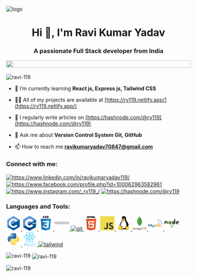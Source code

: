 ![logo](https://www.asmiglobalsoftwares.com/assets/img/Web-development.jpg)
<h1 align="center">Hi 👋, I'm Ravi Kumar Yadav</h1>
<h3 align="center">A passionate Full Stack developer from India</h3>
<img src="https://www.fegno.com/wp-content/uploads/2022/03/web-development-company-in-kochi.gif" alt="" width="100%" height="20%"/>

<p align="left"> <img src="https://komarev.com/ghpvc/?username=ravi-119&label=Profile%20views&color=0e75b6&style=flat" alt="ravi-119" /> </p>

- 🌱 I’m currently learning **React js, Express js, Tailwind CSS**

- 👨‍💻 All of my projects are available at [https://rv119.netlify.app/](https://rv119.netlify.app/)

- 📝 I regularly write articles on [https://hashnode.com/@rv119](https://hashnode.com/@rv119)

- 💬 Ask me about **Version Control System Git, GitHub**

- 📫 How to reach me **ravikumaryadav70847@gmail.com**

<h3 align="left">Connect with me:</h3>
<p align="left">
<a href="https://www.linkedin.com/in/ravikumaryadav119/" target="blank"><img align="center" src="https://raw.githubusercontent.com/rahuldkjain/github-profile-readme-generator/master/src/images/icons/Social/linked-in-alt.svg" alt="https://www.linkedin.com/in/ravikumaryadav119/" height="30" width="40" /></a>
<a href="https://www.facebook.com/profile.php?id=100062963582961" target="blank"><img align="center" src="https://raw.githubusercontent.com/rahuldkjain/github-profile-readme-generator/master/src/images/icons/Social/facebook.svg" alt="https://www.facebook.com/profile.php?id=100062963582961" height="30" width="40" /></a>
<a href="https://www.instagram.com/_rv119_/" target="blank"><img align="center" src="https://raw.githubusercontent.com/rahuldkjain/github-profile-readme-generator/master/src/images/icons/Social/instagram.svg" alt="https://www.instagram.com/_rv119_/" height="30" width="40" /></a>
<a href="https://hashnode.com/@rv119" target="blank"><img align="center" src="https://raw.githubusercontent.com/rahuldkjain/github-profile-readme-generator/master/src/images/icons/Social/hashnode.svg" alt="https://hashnode.com/@rv119" height="30" width="40" /></a>
</p>

<h3 align="left">Languages and Tools:</h3>
<p align="left"> <a href="https://www.cprogramming.com/" target="_blank" rel="noreferrer"> <img src="https://raw.githubusercontent.com/devicons/devicon/master/icons/c/c-original.svg" alt="c" width="40" height="40"/> </a> <a href="https://www.w3schools.com/cpp/" target="_blank" rel="noreferrer"> <img src="https://raw.githubusercontent.com/devicons/devicon/master/icons/cplusplus/cplusplus-original.svg" alt="cplusplus" width="40" height="40"/> </a> <a href="https://www.w3schools.com/css/" target="_blank" rel="noreferrer"> <img src="https://raw.githubusercontent.com/devicons/devicon/master/icons/css3/css3-original-wordmark.svg" alt="css3" width="40" height="40"/> </a> <a href="https://expressjs.com" target="_blank" rel="noreferrer"> <img src="https://raw.githubusercontent.com/devicons/devicon/master/icons/express/express-original-wordmark.svg" alt="express" width="40" height="40"/> </a> <a href="https://git-scm.com/" target="_blank" rel="noreferrer"> <img src="https://www.vectorlogo.zone/logos/git-scm/git-scm-icon.svg" alt="git" width="40" height="40"/> </a> <a href="https://www.w3.org/html/" target="_blank" rel="noreferrer"> <img src="https://raw.githubusercontent.com/devicons/devicon/master/icons/html5/html5-original-wordmark.svg" alt="html5" width="40" height="40"/> </a> <a href="https://developer.mozilla.org/en-US/docs/Web/JavaScript" target="_blank" rel="noreferrer"> <img src="https://raw.githubusercontent.com/devicons/devicon/master/icons/javascript/javascript-original.svg" alt="javascript" width="40" height="40"/> </a> <a href="https://www.linux.org/" target="_blank" rel="noreferrer"> <img src="https://raw.githubusercontent.com/devicons/devicon/master/icons/linux/linux-original.svg" alt="linux" width="40" height="40"/> </a> <a href="https://www.mongodb.com/" target="_blank" rel="noreferrer"> <img src="https://raw.githubusercontent.com/devicons/devicon/master/icons/mongodb/mongodb-original-wordmark.svg" alt="mongodb" width="40" height="40"/> </a> <a href="https://www.mysql.com/" target="_blank" rel="noreferrer"> <img src="https://raw.githubusercontent.com/devicons/devicon/master/icons/mysql/mysql-original-wordmark.svg" alt="mysql" width="40" height="40"/> </a> <a href="https://nodejs.org" target="_blank" rel="noreferrer"> <img src="https://raw.githubusercontent.com/devicons/devicon/master/icons/nodejs/nodejs-original-wordmark.svg" alt="nodejs" width="40" height="40"/> </a> <a href="https://www.python.org" target="_blank" rel="noreferrer"> <img src="https://raw.githubusercontent.com/devicons/devicon/master/icons/python/python-original.svg" alt="python" width="40" height="40"/> </a> <a href="https://reactjs.org/" target="_blank" rel="noreferrer"> <img src="https://raw.githubusercontent.com/devicons/devicon/master/icons/react/react-original-wordmark.svg" alt="react" width="40" height="40"/> </a> <a href="https://tailwindcss.com/" target="_blank" rel="noreferrer"> <img src="https://www.vectorlogo.zone/logos/tailwindcss/tailwindcss-icon.svg" alt="tailwind" width="40" height="40"/> </a> </p>

<p><img align="left" src="https://github-readme-stats.vercel.app/api/top-langs?username=ravi-119&show_icons=true&locale=en&layout=compact" alt="ravi-119" /></p>

<p>&nbsp;<img align="center" src="https://github-readme-stats.vercel.app/api?username=ravi-119&show_icons=true&locale=en" alt="ravi-119" /></p>

<p><img align="center" src="https://github-readme-streak-stats.herokuapp.com/?user=ravi-119&" alt="ravi-119" /></p>
